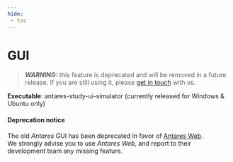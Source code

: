 ```yaml
---
hide:
 - toc
---
```


# GUI

> _**WARNING:**_ this feature is deprecated and will be removed in a future release. If you are still using it,
> please [get in touch](https://github.com/AntaresSimulatorTeam/Antares_Simulator/issues) with us.

**Executable**: antares-study-ui-simulator (currently released for Windows & Ubuntu only)

#### Deprecation notice
The old *Antares* GUI has been deprecated in favor of [Antares Web](https://antares-web.readthedocs.io).  
We strongly advise you to use *Antares Web*, and report to their development team any missing feature.
